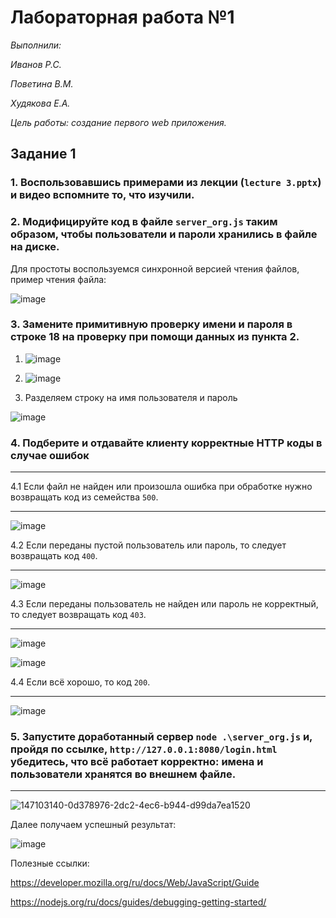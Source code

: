 # Лабораторная работа №1
*Выполнили:*

*Иванов Р.С.*

*Поветина В.М.*

*Худякова Е.А.*

 *Цель работы: создание первого web приложения.*

## Задание 1

### 1. Воспользовавшись примерами из лекции (``lecture 3.pptx``) и видео вспомните то, что изучили.
### 2. Модифицируйте код в файле ``server_org.js`` таким образом, чтобы пользователи и пароли хранились в файле на диске.

Для простоты воспользуемся синхронной версией чтения файлов, пример чтения файла:

![image](https://user-images.githubusercontent.com/87654857/149487693-5690b517-73dd-4b0b-be55-6bcfc1dccaab.png)


### 3. Замените примитивную проверку имени и пароля в строке 18 на проверку при помощи данных из пункта 2. 



1) ![image](https://user-images.githubusercontent.com/96451409/147102286-89e590a6-499f-4e01-bb58-3103205e7200.png)

2) ![image](https://user-images.githubusercontent.com/96451409/147102340-746cca7a-5ff1-44ac-af7a-cfff3b3b7ed1.png)

3) Разделяем строку на имя пользователя и пароль 

![image](https://user-images.githubusercontent.com/96451409/147102382-d9e7353f-40b4-4a21-8e89-38d414c45bb8.png)

### 4. Подберите и отдавайте клиенту корректные HTTP коды в случае ошибок  
***

4.1 Если файл не найден или произошла ошибка при обработке нужно возвращать код из семейства ``500``.  

***
![image](https://user-images.githubusercontent.com/96451409/147102758-02817211-a49d-4c1d-852e-a8e1a2fbf770.png)


4.2 Если переданы пустой пользователь или пароль, то следует возвращать код ``400``.  
***
![image](https://user-images.githubusercontent.com/96451409/147102877-fdb7f2e3-f318-4eee-925e-daf0568a1259.png)

4.3 Если переданы пользователь не найден или пароль не корректный, то следует возвращать код ``403``.  
***
![image](https://user-images.githubusercontent.com/96451409/147102914-6ad52db3-778f-47ea-b8b4-2445656f581c.png)

![image](https://user-images.githubusercontent.com/96451409/147102931-cd574443-143e-46eb-b3d5-7825ade121ee.png)

4.4 Если всё хорошо, то код ``200``.
***

![image](https://user-images.githubusercontent.com/96451409/147102986-5abbfc5a-3dad-4bde-b6ad-8714e35d5dc9.png)

### 5. Запустите доработанный сервер ``node .\server_org.js`` и, пройдя по ссылке, ``http://127.0.0.1:8080/login.html`` убедитесь, что всё работает корректно: имена и пользователи хранятся во внешнем файле.
***

![147103140-0d378976-2dc2-4ec6-b944-d99da7ea1520](https://user-images.githubusercontent.com/87654857/149475412-89ba6db0-8a97-4e40-874a-103bdfbdc346.png)


Далее получаем успешный результат:

![image](https://user-images.githubusercontent.com/96451409/147103216-2e929185-6267-4b84-829e-d0e6d0696019.png)


Полезные ссылки:

https://developer.mozilla.org/ru/docs/Web/JavaScript/Guide

https://nodejs.org/ru/docs/guides/debugging-getting-started/
